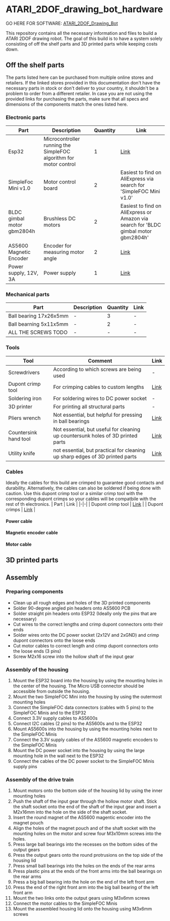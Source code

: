 # ATARI_2DOF_drawing_bot_hardware

GO HERE FOR SOFTWARE: [ATARI_2DOF_Drawing_Bot](https://github.com/Atarilab/ATARI_2DOF_Drawing_Bot)

This repository contains all the necessary information and files to build a ATARI 2DOF drawing robot.
The goal of this build is to have a system solely consisting of off the shelf parts and 3D printed parts while keeping costs down.

## Off the shelf parts

The parts listed here can be purchased from multiple online stores and retailers. If the linked stores provided in this documentation don't have the necessary parts in stock or don't deliver to your country, it shouldn't be a problem to order from a different retailer. In case you are not using the provided links for purchasing the parts, make sure that all specs and dimensions of the components match the ones listed here.

### Electronic parts

| Part | Description | Quantity | Link |
|-|-|-|-|
| Esp32 | Microcontroller running the SimpleFOC algorithm for motor control| 1 | [Link](https://www.conrad.de/de/p/az-delivery-esp32-dev-kit-c-unverloetet-kompatibel-mit-arduino-850037836.html) |
| SimpleFoc Mini v1.0 | Motor control board | 2 | Easiest to find on AliExpress via search for 'SimpleFOC Mini v1.0' |
| BLDC gimbal motor gbm2804h | Brushless DC motors | 2 | Easiest to find on AliExpress or Amazon via search for 'BLDC gimbal motor gbm2804h' |
| AS5600 Magnetic Encoder | Encoder for measuring motor angle | 2 | [Link](https://funduinoshop.com/elektronische-module/sensoren/bewegung-distanz/magnetinduktives-winkelmess-sensormodul-as5600) |
| Power supply, 12V, 3A | Power supply | 1 | [Link](https://www.conrad.de/de/p/mean-well-gst36e12-p1j-steckernetzteil-festspannung-12-v-dc-3000-ma-36-w-1439200.html) |

### Mechanical parts

| Part | Description | Quantity | Link |
|-|-|-|-|
| Ball bearing 17x26x5mm | - | 3 | - |
| Ball bearning 5x11x5mm | - | 2 | - |
| ALL THE SCREWS TODO | - | - | - |

### Tools

| Tool | Comment | Link |
|-|-|-|
| Screwdrivers | According to which screws are being used | - |
| Dupont crimp tool | For crimping cables to custom lengths | [Link](https://www.berrybase.de/crimpzange-fuer-dupont-steckverbinder-an-kabel-awg-18-28) |
| Soldering iron | For soldering wires to DC power socket | - |
| 3D printer | For printing all structural parts | - |
| Pliers wrench | Not essential, but helpful for pressing in ball bearings | [Link](https://www.hoffmann-group.com/DE/de/hom/p/813702-180?tId=308&wayIntoCart=PLP&comingFromCategory=60-03-13-00-00&triggerSelectItemEvent=1) |
| Countersink hand tool | Not essential, but useful for cleaning up countersunk holes of 3D printed parts | [Link](https://www.hoffmann-group.com/DE/de/hom/p/150400-12%2C4?tId=509&wayIntoCart=SRP&triggerSelectItemEvent=1) |
| Utility knife | not essential, but practical for cleaning up sharp edges of 3D printed parts | [Link](https://www.hoffmann-group.com/DE/de/hom/p/844800-?tId=677&wayIntoCart=PLP&comingFromCategory=60-05-04-05-00&triggerSelectItemEvent=1) |

### Cables

Ideally the cables for this build are crimped to guarantee good contacts and durability. Alternatively, the cables can also be soldered if being done with caution.
Use this dupont crimp tool or a similar crimp tool with the corresponding dupont crimps so your cables will be compatbile with the rest of th electronics.
| Part | Link |
|-|-|
| Dupont crimp tool | [Link](https://www.berrybase.de/crimpzange-fuer-dupont-steckverbinder-an-kabel-awg-18-28) |
| Dupont crimps | [Link](https://www.berrybase.de/en/610-teiliges-dupont-crimp-steckverbinder-set-in-kunststoffbox) |


#### Power cable

#### Magnetic encoder cable

#### Motor cable

## 3D printed parts

## Assembly

### Preparing components

- Clean up all rough edges and holes of the 3D printed components
- Solder 90-degree angled pin headers onto AS5600 PCB
- Solder straight pin headers onto ESP32 (Ideally only the pins that are necessary)
- Cut wires to the correct lengths and crimp dupont connectors onto their ends
- Solder wires onto the DC power socket (2x12V and 2xGND) and crimp dupont connectors onto the loose ends
- Cut motor cables to correct length and crimp dupont connectors onto the loose ends (3 pins)
- Screw M2x16 screw into the hollow shaft of the input gear

### Assembly of the housing
1. Mount the ESP32 board into the housing by using the mounting holes in the center of the housing. The Micro USB connector should be accessible from outside the housing.
2. Mount the two SimpleFOC Mini into the housing by using the outermost mounting holes
3. Connect the SimpleFOC data connectors (cables with 5 pins) to the SimpleFOC Minis and to the ESP32
4. Connect 3.3V supply cables to AS5600s
5. Connect I2C cables (2 pins) to the AS5600s and to the ESP32
6. Mount AS5600s into the housing by using the mounting holes next to the SimpleFOC Minis
7. Connect the 3.3V supply cables of the AS5600 magnetic encoders to the SimpleFOC Minis
8. Mount the DC power socket into the housing by using the large mounting hole in the wall next to the ESP32
9. Connect the cables of the DC power socket to the SimpleFOC Minis supply pins

### Assembly of the drive train
1. Mount motors onto the bottom side of the housing lid by using the inner mounting holes
2. Push the shaft of the input gear through the hollow motor shaft. Stick the shaft socket onto the end of the shaft of the input gear and insert a M2x16mm into the hole on the side of the shaft socket.
3. Insert the round magnet of the AS5600 magentic encoder into the magnet pouch
4. Align the holes of the magnet pouch and of the shaft socket with the mounting holes on the motor and screw four M3x10mm screws into the holes.
5. Press large ball bearings into the recesses on the bottom sides of the output gears
6. Press the output gears onto the round protrusions on the top side of the housing lid
7. Press small ball bearings into the holes on the ends of the rear arms
8. Press plastic pins at the ends of the front arms into the ball bearings on the rear arms
9. Press a big ball bearing into the hole on the end of the left front arm
10. Press the end of the right front arm into the big ball bearing of the left front arm
11. Mount the two links onto the output gears using M3x6mm screws
12. Connect the motor cables to the SimpleFOC Minis
13. Mount the assembled housing lid onto the housing using M3x6mm screws
